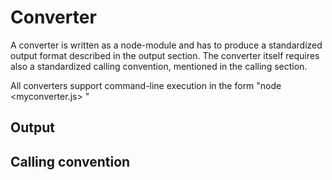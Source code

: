 # Converter
A converter is written as a node-module and has to produce a standardized output format described in the output section. The converter itself requires also 
a standardized calling convention, mentioned in the calling section.

All converters support command-line execution in the form "node <myconverter.js> <source-descr>"

## Output


## Calling convention


